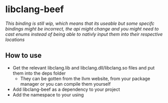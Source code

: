 # libclang-beef
*This binding is still wip, which means that its useable but some specifc bindings might be incorrect, the api might change and you might need to cast enums instead of being able to nativly input them into their respective locations*

## How to use
- Get the relevant libclang.lib and libclang.dll/libclang.so files and put them into the deps folder
    - They can be gotten from the llvm website, from your package manager or you can compile them yourself
- Add libclang-beef as a dependency to your project
- Add the namespace to your using